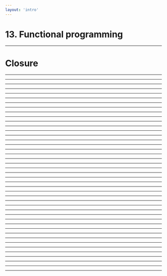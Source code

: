 ```yaml
---
layout: 'intro'
---
```


# 13. Functional programming

---

# Closure



---
---
---
---
---
---
---
---
---
---
---
---
---
---
---
---
---
---
---
---
---

---
---
---
---
---
---
---
---
---
---
---
---
---
---
---
---
---
---
---
---
---
---
